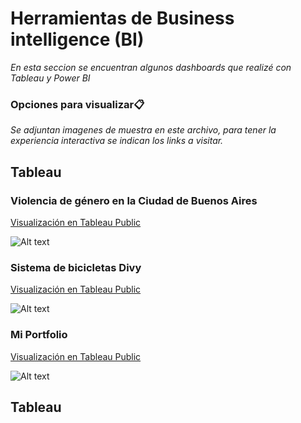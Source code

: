 # Herramientas de Business intelligence (BI)

_En esta seccion se encuentran algunos dashboards que realizé con Tableau y Power BI_

### Opciones para visualizar📋

_Se adjuntan imagenes de muestra en este archivo, para tener la experiencia interactiva se indican los links a visitar._


## Tableau

### Violencia de género en la Ciudad de Buenos Aires

[Visualización en Tableau Public](https://public.tableau.com/views/Violencia_16155227022730/Dashboard2?:language=es&:display_count=y&:toolbar=n&:origin=viz_share_link)


![Alt text](https://raw.githubusercontent.com/riverofacundo/Herramientas-BI/main/Género.png "Optional Title")

### Sistema de bicicletas Divy

[Visualización en Tableau Public](https://public.tableau.com/views/2_4_highlighter_16139309135190/Whoaretheriders?:language=es&:display_count=y&:origin=viz_share_link)

![Alt text](https://raw.githubusercontent.com/riverofacundo/Herramientas-BI/main/Divy.png "Optional Title")

### Mi Portfolio

[Visualización en Tableau Public](https://public.tableau.com/views/3_4_My_investments_16209285634920/MyPortfolio?:language=es&:display_count=y&:origin=viz_share_link)

![Alt text](https://raw.githubusercontent.com/riverofacundo/Herramientas-BI/main/Portfolio.png "Optional Title")

## Tableau

